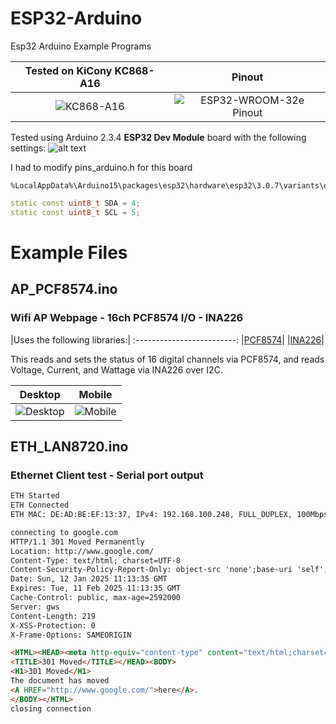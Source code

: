 # ESP32-Arduino
Esp32 Arduino Example Programs

Tested on KiCony KC868-A16 | Pinout
:-------------------------:|:-------------------------:
![KC868-A16](https://github.com/user-attachments/assets/9053a999-cb6e-4c21-93d5-177785851ad7)|![ESP32-WROOM-32e Pinout](https://github.com/user-attachments/assets/a5f06755-1bcb-472d-89d0-6c821c5ebba6)

Tested using Arduino 2.3.4 **ESP32 Dev Module** board with the following settings:
![alt text](https://github.com/user-attachments/assets/11c2dcfe-1d54-4f9c-a2fb-3b92e104409e)

I had to modify pins_arduino.h for this board

```
%LocalAppData%\Arduino15\packages\esp32\hardware\esp32\3.0.7\variants\esp32\pins_arduino.h
```
```C++
static const uint8_t SDA = 4;
static const uint8_t SCL = 5;
```

# Example Files

## AP_PCF8574.ino
### Wifi AP Webpage - 16ch PCF8574 I/O - INA226


|Uses the following libraries:|
:-------------------------:
|[PCF8574](https://github.com/RobTillaart/PCF8574)|
|[INA226](https://github.com/RobTillaart/INA226)|

This reads and sets the status of 16 digital channels via PCF8574, and reads Voltage, Current, and Wattage via INA226 over I2C.

Desktop             |  Mobile
:-------------------------:|:-------------------------:
![Desktop](https://github.com/user-attachments/assets/03666ce1-3bb0-40e0-b69b-059ed6c98f5e)|![Mobile](https://github.com/user-attachments/assets/35dd440d-15e9-4c7d-805d-9d4a7f9a2313)

## ETH_LAN8720.ino
### Ethernet Client test - Serial port output

```HTML
ETH Started
ETH Connected
ETH MAC: DE:AD:BE:EF:13:37, IPv4: 192.168.100.248, FULL_DUPLEX, 100Mbps

connecting to google.com
HTTP/1.1 301 Moved Permanently
Location: http://www.google.com/
Content-Type: text/html; charset=UTF-8
Content-Security-Policy-Report-Only: object-src 'none';base-uri 'self';script-src 'nonce-00000000000000000000' 'strict-dynamic' 'report-sample' 'unsafe-eval' 'unsafe-inline' https: http:;report-uri https://csp.withgoogle.com/csp/gws/other-hp
Date: Sun, 12 Jan 2025 11:13:35 GMT
Expires: Tue, 11 Feb 2025 11:13:35 GMT
Cache-Control: public, max-age=2592000
Server: gws
Content-Length: 219
X-XSS-Protection: 0
X-Frame-Options: SAMEORIGIN

<HTML><HEAD><meta http-equiv="content-type" content="text/html;charset=utf-8">
<TITLE>301 Moved</TITLE></HEAD><BODY>
<H1>301 Moved</H1>
The document has moved
<A HREF="http://www.google.com/">here</A>.
</BODY></HTML>
closing connection
```
